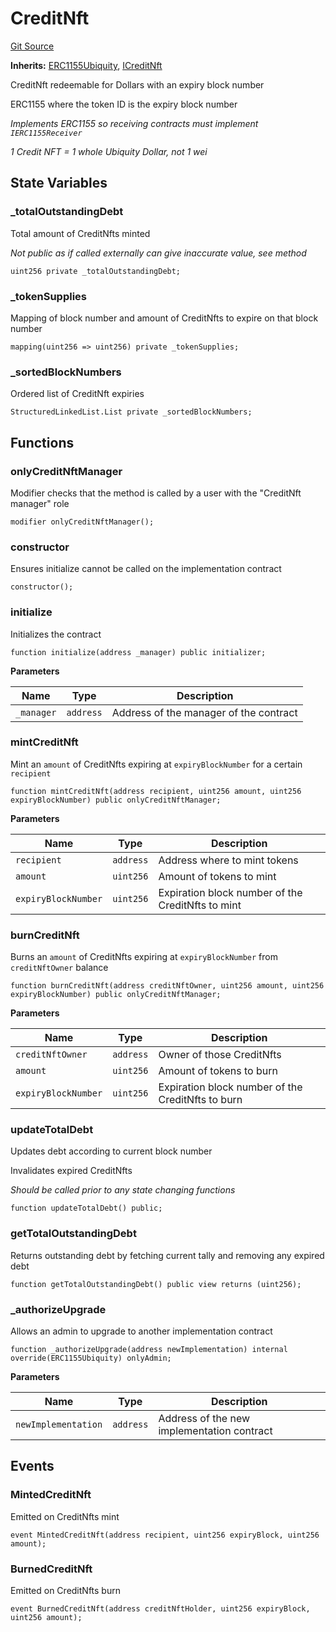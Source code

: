 # CreditNft
[Git Source](https://github.com/ubiquity/ubiquity-dollar/blob/f091cd4ba5dd663d35be00c9fd51b8d69e991a45/src/dollar/core/CreditNft.sol)

**Inherits:**
[ERC1155Ubiquity](/src/dollar/core/ERC1155Ubiquity.sol/abstract.ERC1155Ubiquity.md), [ICreditNft](/src/dollar/interfaces/ICreditNft.sol/interface.ICreditNft.md)

CreditNft redeemable for Dollars with an expiry block number

ERC1155 where the token ID is the expiry block number

*Implements ERC1155 so receiving contracts must implement `IERC1155Receiver`*

*1 Credit NFT = 1 whole Ubiquity Dollar, not 1 wei*


## State Variables
### _totalOutstandingDebt
Total amount of CreditNfts minted

*Not public as if called externally can give inaccurate value, see method*


```solidity
uint256 private _totalOutstandingDebt;
```


### _tokenSupplies
Mapping of block number and amount of CreditNfts to expire on that block number


```solidity
mapping(uint256 => uint256) private _tokenSupplies;
```


### _sortedBlockNumbers
Ordered list of CreditNft expiries


```solidity
StructuredLinkedList.List private _sortedBlockNumbers;
```


## Functions
### onlyCreditNftManager

Modifier checks that the method is called by a user with the "CreditNft manager" role


```solidity
modifier onlyCreditNftManager();
```

### constructor

Ensures initialize cannot be called on the implementation contract


```solidity
constructor();
```

### initialize

Initializes the contract


```solidity
function initialize(address _manager) public initializer;
```
**Parameters**

|Name|Type|Description|
|----|----|-----------|
|`_manager`|`address`|Address of the manager of the contract|


### mintCreditNft

Mint an `amount` of CreditNfts expiring at `expiryBlockNumber` for a certain `recipient`


```solidity
function mintCreditNft(address recipient, uint256 amount, uint256 expiryBlockNumber) public onlyCreditNftManager;
```
**Parameters**

|Name|Type|Description|
|----|----|-----------|
|`recipient`|`address`|Address where to mint tokens|
|`amount`|`uint256`|Amount of tokens to mint|
|`expiryBlockNumber`|`uint256`|Expiration block number of the CreditNfts to mint|


### burnCreditNft

Burns an `amount` of CreditNfts expiring at `expiryBlockNumber` from `creditNftOwner` balance


```solidity
function burnCreditNft(address creditNftOwner, uint256 amount, uint256 expiryBlockNumber) public onlyCreditNftManager;
```
**Parameters**

|Name|Type|Description|
|----|----|-----------|
|`creditNftOwner`|`address`|Owner of those CreditNfts|
|`amount`|`uint256`|Amount of tokens to burn|
|`expiryBlockNumber`|`uint256`|Expiration block number of the CreditNfts to burn|


### updateTotalDebt

Updates debt according to current block number

Invalidates expired CreditNfts

*Should be called prior to any state changing functions*


```solidity
function updateTotalDebt() public;
```

### getTotalOutstandingDebt

Returns outstanding debt by fetching current tally and removing any expired debt


```solidity
function getTotalOutstandingDebt() public view returns (uint256);
```

### _authorizeUpgrade

Allows an admin to upgrade to another implementation contract


```solidity
function _authorizeUpgrade(address newImplementation) internal override(ERC1155Ubiquity) onlyAdmin;
```
**Parameters**

|Name|Type|Description|
|----|----|-----------|
|`newImplementation`|`address`|Address of the new implementation contract|


## Events
### MintedCreditNft
Emitted on CreditNfts mint


```solidity
event MintedCreditNft(address recipient, uint256 expiryBlock, uint256 amount);
```

### BurnedCreditNft
Emitted on CreditNfts burn


```solidity
event BurnedCreditNft(address creditNftHolder, uint256 expiryBlock, uint256 amount);
```

